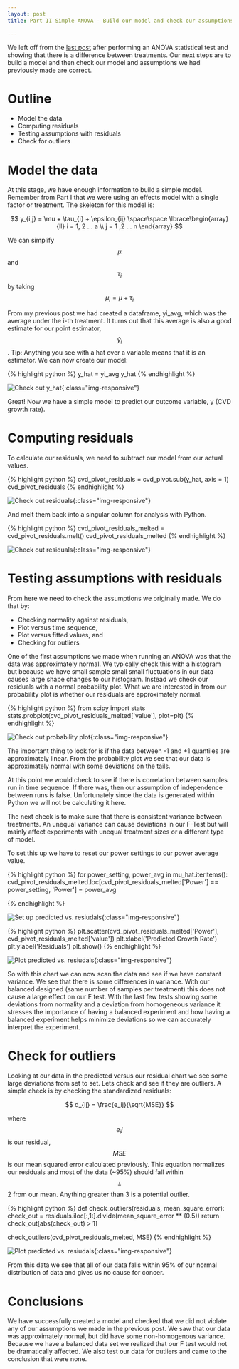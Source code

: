 ```yaml
---
layout: post
title: Part II Simple ANOVA - Build our model and check our assumptions 

---
```


We left off from the [last post](http://www.robahall.com/Performing-ANOVA-Analysis/) after performing an ANOVA statistical test and showing that there is a difference between treatments. 
Our next steps are to build a model and then check our model and assumptions we had previously made are correct. 

<script type="text/javascript" async
  src="https://cdn.mathjax.org/mathjax/latest/MathJax.js?config=TeX-MML-AM_CHTML">
</script>

# Outline

* Model the data
* Computing residuals
* Testing assumptions with residuals
* Check for outliers

# Model the data

At this stage, we have enough information to build a simple model. Remember from Part I that we were using an effects model with a single factor or treatment. 
The skeleton for this model is: 

$$ y_{i,j} = \mu + \tau_{i} + \epsilon_{ij} \space\space \lbrace\begin{array}{ll} i = 1, 2 ... a \\ j = 1 ,2 ... n \end{array} $$

We can simplify $$\mu$$ and $$\tau_{i}$$ by taking $$ \mu_{i}= \mu + \tau_{i} $$

From my previous post we had created a dataframe, yi_avg, which was the average under the i-th treatment. It turns out that this average is also a good estimate for our point estimator, $$ \hat{y}_{i}$$. 
Tip: Anything you see with a hat over a variable means that it is an estimator.
We can now create our model:

{% highlight python %}
y_hat = yi_avg 
y_hat
{% endhighlight %}

![Check out y_hat](/images/Build-model-and-check/createPointEstimatorMuHat.png){:class="img-responsive"}

Great! Now we have a simple model to predict our outcome variable, y (CVD growth rate). 

# Computing residuals

To calculate our residuals, we need to subtract our model from our actual values. 

{% highlight python %}
cvd_pivot_residuals = cvd_pivot.sub(y_hat, axis = 1)
cvd_pivot_residuals
{% endhighlight %}

![Check out residuals](/images/Build-model-and-check/cvdPivotResiduals.png){:class="img-responsive"}

And melt them back into a singular column for analysis with Python.

{% highlight python %}
cvd_pivot_residuals_melted = cvd_pivot_residuals.melt()
cvd_pivot_residuals_melted
{% endhighlight %}

![Check out residuals](/images/Build-model-and-check/cvdPivotResidualsMelted.png){:class="img-responsive"}


# Testing assumptions with residuals

From here we need to check the assumptions we originally made.  We do that by:

* Checking normality against residuals,
* Plot versus time sequence,
* Plot versus fitted values, and
* Checking for outliers

One of the first assumptions we made when running an ANOVA was that the data was approximately normal. We typically check this with a histogram but because we have small sample small small fluctuations in our data causes large shape changes to our histogram. 
Instead we check our residuals with a normal probability plot. What we are interested in from our probability plot is whether our residuals are approximately normal. 

{% highlight python %}
from scipy import stats
stats.probplot(cvd_pivot_residuals_melted['value'], plot=plt)
{% endhighlight %}

![Check out probability plot](/images/Build-model-and-check/probPlotResiduals.png){:class="img-responsive"}

The important thing to look for is if the data between -1 and +1 quantiles are approximately linear. From the probability plot we see that our data is approximately normal with some deviations on the tails. 

At this point we would check to see if there is correlation between samples run in time sequence. If there was, then our assumption of independence between runs is false. Unfortunately since the data is generated within Python we will not be calculating it here. 

The next check is to make sure that there is consistent variance between treatments. An unequal variance can cause deviations in our F-Test but will mainly affect experiments with unequal treatment sizes or a different type of model. 

To set this up we have to reset our power settings to our power average value.  

{% highlight python %}
for power_setting, power_avg in mu_hat.iteritems():
    cvd_pivot_residuals_melted.loc[cvd_pivot_residuals_melted['Power'] == power_setting, 'Power'] = power_avg

{% endhighlight %}

![Set up predicted vs. resiudals](/images/Build-model-and-check/predictedVsResiduals.png){:class="img-responsive"}

{% highlight python %}
plt.scatter(cvd_pivot_residuals_melted['Power'], cvd_pivot_residuals_melted['value'])
plt.xlabel('Predicted Growth Rate')
plt.ylabel('Residuals')
plt.show()
{% endhighlight %}

![Plot predicted vs. resiudals](/images/Build-model-and-check/predictedGrowthVsResiduals.png){:class="img-responsive"}

So with this chart we can now scan the data and see if we have constant variance. We see that there is some differences in variance. With our balanced designed (same number of samples per treatment) this does not cause a large effect on our F test.
With the last few tests showing some deviations from normality and a deviation from homogeneous variance it stresses the importance of having a balanced experiment and how having a balanced experiment helps minimize deviations so we can accurately interpret the experiment. 

# Check for outliers

Looking at our data in the predicted versus our residual chart we see some large deviations from set to set. Lets check and see if they are outliers. 
A simple check is by checking the standardized residuals:

$$ d_{ij} = \frac{e_ij}{\sqrt{MSE}} $$

where $$e_ij$$ is our residual, $$MSE$$ is our mean squared error calculated previously. This equation normalizes our residuals and most of the data (~95%) should fall within $$\pm$$2 from our mean. Anything greater than 3 is a potential outlier.

{% highlight python %}
def check_outliers(residuals, mean_square_error):
    check_out = residuals.iloc[:,1:].divide(mean_square_error ** (0.5))
    return check_out[abs(check_out) > 1]
    
check_outliers(cvd_pivot_residuals_melted, MSE)
{% endhighlight %}

![Plot predicted vs. resiudals](/images/Build-model-and-check/outliers.png){:class="img-responsive"}

From this data we see that all of our data falls within 95% of our normal distribution of data and gives us no cause for concer. 


# Conclusions

We have successfully created a model and checked that we did not violate any of our assumptions we made in the previous post. We saw that our data was approximately normal, but did have some non-homogenous variance. 
Because we have a balanced data set we realized that our F test would not be dramatically affected. We also test our data for outliers and came to the conclusion that were none. 


